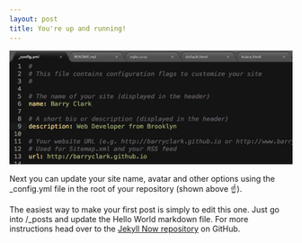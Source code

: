 ```yaml
---
layout: post
title: You're up and running!
---
```


![_config.yml](/images/config.jpg)

Next you can update your site name, avatar and other options using the _config.yml file in the root of your repository (shown above :point_up:).

The easiest way to make your first post is simply to edit this one. Just go into /_posts and update the Hello World markdown file. For more instructions head over to the [Jekyll Now repository](https://github.com/barryclark/jekyll-now) on GitHub. 